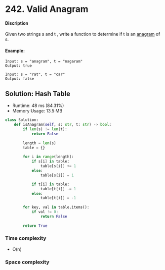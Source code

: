 # 242. Valid Anagram

#### Discription

Given two strings s and t , write a function to determine if t is an [anagram](https://en.wikipedia.org/wiki/Anagram) of s.

#### Example:

```
Input: s = "anagram", t = "nagaram"
Output: true

Input: s = "rat", t = "car"
Output: false
```

## Solution: Hash Table

- Runtime: 48 ms (84.31%)
- Memory Usage: 13.5 MB

```python
class Solution:
    def isAnagram(self, s: str, t: str) -> bool:
        if len(s) != len(t):
            return False
        
        length = len(s)
        table = {}
    
        for i in range(length):
            if s[i] in table:
                table[s[i]] += 1
            else:
                table[s[i]] = 1

            if t[i] in table:
                table[t[i]] -= 1
            else:
                table[t[i]] = -1
        
        for key, val in table.items():
            if val != 0:
                return False
                     
        return True
```

### Time complexity

- O(n)

### Space complexity

